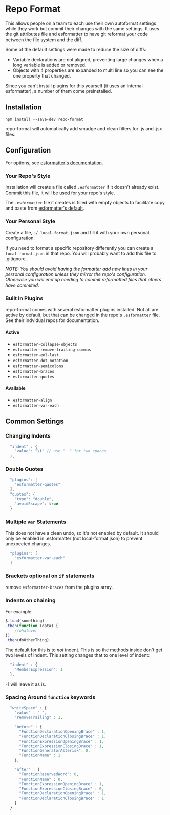 # Repo Format

This allows people on a team to each use their own autoformat settings while they work but commit their changes with the same settings. It uses the git attributes file and esformatter to have git reformat your code between the file system and the diff.

Some of the default settings were made to reduce the size of diffs:

* Variable declarations are not aligned, preventing large changes when a long variable is added or removed.
* Objects with 4 properties are expanded to multi line so you can see the one property that changed.

Since you can't install plugins for this yourself (it uses an internal esformatter), a number of them come preinstalled.

## Installation

`npm install --save-dev repo-format`

repo-format will automatically add smudge and clean filters for .js and .jsx files.

## Configuration

For options, see [esformatter's documentation](https://github.com/millermedeiros/esformatter/blob/master/doc/config.md).

### Your Repo's Style

Installation will create a file called `.esformatter` if it doesn't already exist. Commit this file, it will be used for your repo's style.

The `.esformatter` file it creates is filled with empty objects to facilitate copy and paste from [esformatter's default](https://github.com/millermedeiros/esformatter/blob/master/lib/preset/default.json).

### Your Personal Style

Create a file, `~/.local-format.json` and fill it with your own personal configuration. 

If you need to format a specific repository differently you can create a `local-format.json` in that repo. You will probably want to add this file to .gitignore.

_NOTE: You should avoid having the formatter add new lines in your personal configuration unless they mirror the repo's configuration. Otherwise you will end up needing to commit reformatted files that others have commited._

### Built In Plugins

repo-format comes with several esformatter plugins installed. Not all are active by default, but that can be changed in the repo's `.esformatter` file. See their indvidual repos for documentation.

#### Active

* `esformatter-collapse-objects`
* `esformatter-remove-trailing-commas`
* `esformatter-eol-last`
* `esformatter-dot-notation`
* `esformatter-semicolons`
* `esformatter-braces`
* `esformatter-quotes`

#### Available

* `esformatter-align`
* `esformatter-var-each`

## Common Settings

### Changing Indents

```javascript
  "indent" : {
    "value": "\t" // use "  " for two spaces
  },
```

### Double Quotes

```javascript
  "plugins": [
    "esformatter-quotes"
  ],
  "quotes": {
    "type": "double",
    "avoidEscape": true
  }
```

### Multiple `var` Statements

This does not have a clean undo, so it's not enabled by default. It should only be enabled in .esformatter (not local-format.json) to prevent unexpected changes.

```javascript
  "plugins": [
    "esformatter-var-each"
  ]
```

### Brackets optional on `if` statements

remove `esformatter-braces` from the plugins array.

### Indents on chaining

For example:
```javascript
$.load(something)
.then(function (data) {
	//whatever
})
.then(doOtherThing)
```

The default for this is to _not_ indent. This is so the methods inside don't get two levels of indent. This setting changes that to one level of indent:

```javascript
  "indent" : {
    "MemberExpression": 1
  },

```

-1 will leave it as is.

### Spacing Around `function` keywords

```javascript
  "whiteSpace" : {
    "value" : " ",
    "removeTrailing" : 1,

    "before" : {
      "FunctionDeclarationOpeningBrace" : 1,
      "FunctionDeclarationClosingBrace" : 1,
      "FunctionExpressionOpeningBrace" : 1,
      "FunctionExpressionClosingBrace" : 1,
      "FunctionGeneratorAsterisk": 0,
      "FunctionName" : 1
    },

    "after" : {
      "FunctionReservedWord": 0,
      "FunctionName" : 0,
      "FunctionExpressionOpeningBrace" : 1,
      "FunctionExpressionClosingBrace" : 0,
      "FunctionDeclarationOpeningBrace" : 1,
      "FunctionDeclarationClosingBrace" : 1
    }
  }
```

















